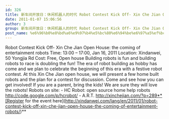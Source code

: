 ```yaml
---
id: 326
title: 新车间开放日：休闲机器人的时代 Robot Contest Kick Off- Xin Che Jian Open House: the coming of entertainment robots
date: 2011-01-07 15:06:56
author: 3
group: 新车间开放日：休闲机器人的时代 Robot Contest Kick Off- Xin Che Jian Open House: the coming of entertainment robots
post_name: %e6%96%b0%e8%bd%a6%e9%97%b4%e5%bc%80%e6%94%be%e6%97%a5%ef%bc%9a%e4%bc%91%e9%97%b2%e6%9c%ba%e5%99%a8%e4%ba%ba%e7%9a%84%e6%97%b6%e4%bb%a3-robot-contest-kick-off-xin-che-jian-open-house-the-coming-of-e
---
```


Robot Contest Kick Off- Xin Che Jian Open House: the coming of entertainment robots Time: 13:00 – 17:00, Jan 16, 2011 Location: Xindanwei, 50 Yongjia Rd Cost: Free, Open house Building robots is fun and building robots to race is doubling the fun! The era of robot building as hobby has come and we plan to celebrate the beginning of this era with a festive robot contest. At this Xin Che Jian open house, we will present a few home built robots and the plan for a contest for discussion. Come and see how you can get involved! If you are a parent, bring the kids! We are sure they will love the robots! Robots on site: - HC Robot: open source home help robots http://code.google.com/p/hcrobot/ - A.R.T. http://xinchejian.com/?p=289**[Register for the event here](http://xindanwei.com/lang/en/2011/01/robot-contest-kick-off-xin-che-jian-open-house-the-coming-of-entertainment-robots/)**